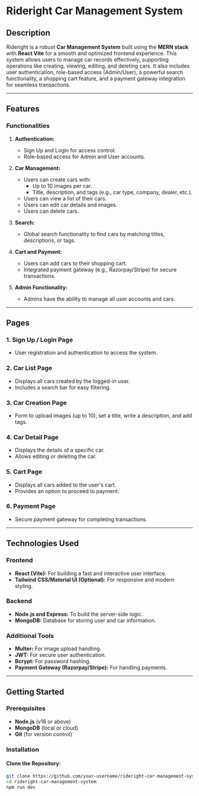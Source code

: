 # Rideright Car Management System

## Description
Rideright is a robust **Car Management System** built using the **MERN stack** with **React Vite** for a smooth and optimized frontend experience. This system allows users to manage car records effectively, supporting operations like creating, viewing, editing, and deleting cars. It also includes user authentication, role-based access (Admin/User), a powerful search functionality, a shopping cart feature, and a payment gateway integration for seamless transactions.

---

## Features

### Functionalities
1. **Authentication:**
   - Sign Up and Login for access control.
   - Role-based access for Admin and User accounts.

2. **Car Management:**
   - Users can create cars with:
     - Up to 10 images per car.
     - Title, description, and tags (e.g., car type, company, dealer, etc.).
   - Users can view a list of their cars.
   - Users can edit car details and images.
   - Users can delete cars.

3. **Search:**
   - Global search functionality to find cars by matching titles, descriptions, or tags.

4. **Cart and Payment:**
   - Users can add cars to their shopping cart.
   - Integrated payment gateway (e.g., Razorpay/Stripe) for secure transactions.

5. **Admin Functionality:**
   - Admins have the ability to manage all user accounts and cars.

---

## Pages

### 1. **Sign Up / Login Page**
   - User registration and authentication to access the system.

### 2. **Car List Page**
   - Displays all cars created by the logged-in user.
   - Includes a search bar for easy filtering.

### 3. **Car Creation Page**
   - Form to upload images (up to 10), set a title, write a description, and add tags.

### 4. **Car Detail Page**
   - Displays the details of a specific car.
   - Allows editing or deleting the car.

### 5. **Cart Page**
   - Displays all cars added to the user's cart.
   - Provides an option to proceed to payment.

### 6. **Payment Page**
   - Secure payment gateway for completing transactions.

---

## Technologies Used

### Frontend
- **React (Vite):** For building a fast and interactive user interface.
- **Tailwind CSS/Material UI (Optional):** For responsive and modern styling.

### Backend
- **Node.js and Express:** To build the server-side logic.
- **MongoDB:** Database for storing user and car information.

### Additional Tools
- **Multer:** For image upload handling.
- **JWT:** For secure user authentication.
- **Bcrypt:** For password hashing.
- **Payment Gateway (Razorpay/Stripe):** For handling payments.

---

## Getting Started

### Prerequisites
- **Node.js** (v16 or above)
- **MongoDB** (local or cloud)
- **Git** (for version control)

### Installation

#### Clone the Repository:
```bash
git clone https://github.com/your-username/rideright-car-management-system.git](https://github.com/shivamy63/RideRight_car_manage_sysytem.git
cd rideright-car-management-system
npm run dev


